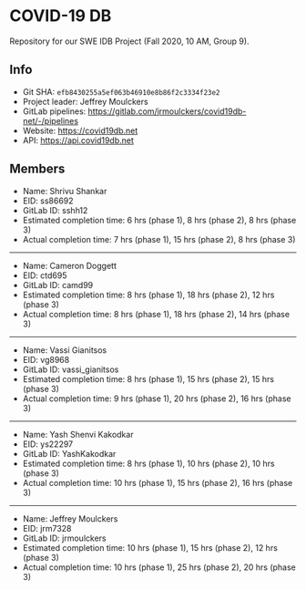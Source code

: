 # COVID-19 DB

Repository for our SWE IDB Project (Fall 2020, 10 AM, Group 9).

## Info

- Git SHA: `efb8430255a5ef063b46910e8b86f2c3334f23e2`
- Project leader: Jeffrey Moulckers
- GitLab pipelines: https://gitlab.com/jrmoulckers/covid19db-net/-/pipelines
- Website: https://covid19db.net
- API: https://api.covid19db.net

## Members

- Name: Shrivu Shankar
- EID: ss86692
- GitLab ID: sshh12
- Estimated completion time: 6 hrs (phase 1), 8 hrs (phase 2), 8 hrs (phase 3)
- Actual completion time: 7 hrs (phase 1), 15 hrs (phase 2), 8 hrs (phase 3)

---

- Name: Cameron Doggett
- EID: ctd695
- GitLab ID: camd99
- Estimated completion time: 8 hrs (phase 1), 18 hrs (phase 2), 12 hrs (phase 3)
- Actual completion time: 8 hrs (phase 1), 18 hrs (phase 2), 14 hrs (phase 3)

---

- Name: Vassi Gianitsos
- EID: vg8968
- GitLab ID: vassi_gianitsos
- Estimated completion time: 8 hrs (phase 1), 15 hrs (phase 2), 15 hrs (phase 3)
- Actual completion time: 9 hrs (phase 1), 20 hrs (phase 2), 16 hrs (phase 3)

---

- Name: Yash Shenvi Kakodkar
- EID: ys22297
- GitLab ID: YashKakodkar
- Estimated completion time: 8 hrs (phase 1), 10 hrs (phase 2), 10 hrs (phase 3)
- Actual completion time: 10 hrs (phase 1), 15 hrs (phase 2), 16 hrs (phase 3)

---

- Name: Jeffrey Moulckers
- EID: jrm7328
- GitLab ID: jrmoulckers
- Estimated completion time: 10 hrs (phase 1), 15 hrs (phase 2), 12 hrs (phase 3) 
- Actual completion time: 10 hrs (phase 1), 25 hrs (phase 2), 20 hrs (phase 3)
